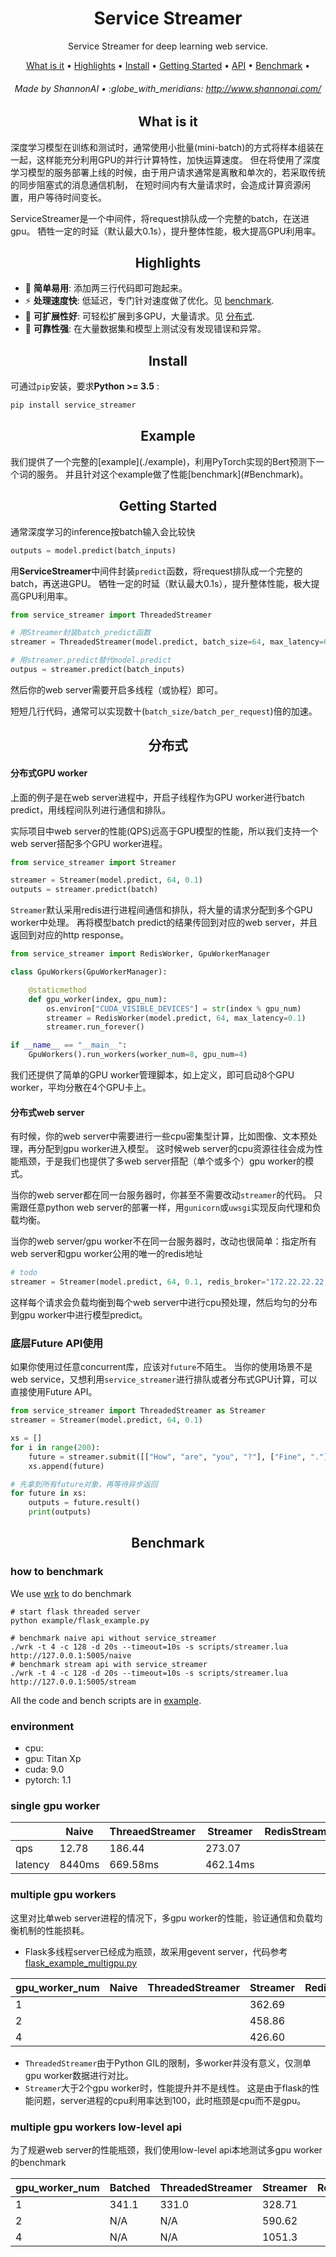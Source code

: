 <h1 align="center">Service Streamer</h1>

<p align="center">Service Streamer for deep learning web service.</p>

<p align="center">
  <a href="#what-is-it">What is it</a> •
  <a href="#highlights">Highlights</a> •
  <a href="#install">Install</a> •
  <a href="#getting-started">Getting Started</a> •
  <a href="#api">API</a> •
  <a href="#benchmark">Benchmark</a> •
  
</p>


<h6 align="center">Made by ShannonAI • :globe_with_meridians: <a href="http://www.shannonai.com/">http://www.shannonai.com/</a></h6>


<h2 align="center">What is it</h2>

深度学习模型在训练和测试时，通常使用小批量(mini-batch)的方式将样本组装在一起，这样能充分利用GPU的并行计算特性，加快运算速度。
但在将使用了深度学习模型的服务部署上线的时候，由于用户请求通常是离散和单次的，若采取传统的同步阻塞式的消息通信机制，
在短时间内有大量请求时，会造成计算资源闲置，用户等待时间变长。

ServiceStreamer是一个中间件，将request排队成一个完整的batch，在送进gpu。 牺牲一定的时延（默认最大0.1s），提升整体性能，极大提高GPU利用率。

<h2 align="center">Highlights</h2>

- :hatching_chick: **简单易用**: 添加两三行代码即可跑起来。
- :zap: **处理速度快**: 低延迟，专门针对速度做了优化。见 [benchmark](#Benchmark).
- :octopus: **可扩展性好**: 可轻松扩展到多GPU，大量请求。见 [分布式](#分布式).
- :gem: **可靠性强**: 在大量数据集和模型上测试没有发现错误和异常。

<h2 align="center">Install</h2>

可通过`pip`安装，要求**Python >= 3.5** :
```bash
pip install service_streamer 
```

<h2 align="center">Example</h2>
我们提供了一个完整的[example](./example)，利用PyTorch实现的Bert预测下一个词的服务。
并且针对这个example做了性能[benchmark](#Benchmark)。

<h2 align="center">Getting Started</h2>
通常深度学习的inference按batch输入会比较快

```python
outputs = model.predict(batch_inputs)
```

用**ServiceStreamer**中间件封装```predict```函数，将request排队成一个完整的batch，再送进GPU。
牺牲一定的时延（默认最大0.1s），提升整体性能，极大提高GPU利用率。

```python
from service_streamer import ThreadedStreamer

# 用Streamer封装batch_predict函数
streamer = ThreadedStreamer(model.predict, batch_size=64, max_latency=0.1)

# 用streamer.predict替代model.predict
outpus = streamer.predict(batch_inputs)
```

然后你的web server需要开启多线程（或协程）即可。

短短几行代码，通常可以实现数十(```batch_size/batch_per_request```)倍的加速。 

<h2 align="center">分布式</h2>

#### 分布式GPU worker

上面的例子是在web server进程中，开启子线程作为GPU worker进行batch predict，用线程间队列进行通信和排队。

实际项目中web server的性能(QPS)远高于GPU模型的性能，所以我们支持一个web server搭配多个GPU worker进程。

```python
from service_streamer import Streamer

streamer = Streamer(model.predict, 64, 0.1)
outputs = streamer.predict(batch)
```
``Streamer``默认采用redis进行进程间通信和排队，将大量的请求分配到多个GPU worker中处理。
再将模型batch predict的结果传回到对应的web server，并且返回到对应的http response。

```python
from service_streamer import RedisWorker, GpuWorkerManager

class GpuWorkers(GpuWorkerManager):

    @staticmethod
    def gpu_worker(index, gpu_num):
        os.environ["CUDA_VISIBLE_DEVICES"] = str(index % gpu_num)
        streamer = RedisWorker(model.predict, 64, max_latency=0.1)
        streamer.run_forever()

if __name__ == "__main__":
    GpuWorkers().run_workers(worker_num=8, gpu_num=4)
```
我们还提供了简单的GPU worker管理脚本，如上定义，即可启动8个GPU worker，平均分散在4个GPU卡上。

#### 分布式web server

有时候，你的web server中需要进行一些cpu密集型计算，比如图像、文本预处理，再分配到gpu worker进入模型。
这时候web server的cpu资源往往会成为性能瓶颈，于是我们也提供了多web server搭配（单个或多个）gpu worker的模式。

当你的web server都在同一台服务器时，你甚至不需要改动``streamer``的代码。
只需跟任意python web server的部署一样，用``gunicorn``或``uwsgi``实现反向代理和负载均衡。

当你的web server/gpu worker不在同一台服务器时，改动也很简单：指定所有web server和gpu worker公用的唯一的redis地址

```python
# todo
streamer = Streamer(model.predict, 64, 0.1, redis_broker="172.22.22.22:6379")
```

这样每个请求会负载均衡到每个web server中进行cpu预处理，然后均匀的分布到gpu worker中进行模型predict。

### 底层Future API使用
如果你使用过任意concurrent库，应该对`future`不陌生。
当你的使用场景不是web service，又想利用``service_streamer``进行排队或者分布式GPU计算，可以直接使用Future API。
```python
from service_streamer import ThreadedStreamer as Streamer
streamer = Streamer(model.predict, 64, 0.1)

xs = []
for i in range(200):
    future = streamer.submit([["How", "are", "you", "?"], ["Fine", "."], ["Thank", "you", "."]])
    xs.append(future)

# 先拿到所有future对象，再等待异步返回
for future in xs:
    outputs = future.result()
    print(outputs)
```

<h2 align="center">Benchmark</h2>

### how to benchmark

We use [wrk](https://github.com/wg/wrk) to do benchmark

```shell
# start flask threaded server
python example/flask_example.py

# benchmark naive api without service_streamer
./wrk -t 4 -c 128 -d 20s --timeout=10s -s scripts/streamer.lua http://127.0.0.1:5005/naive
# benchmark stream api with service_streamer
./wrk -t 4 -c 128 -d 20s --timeout=10s -s scripts/streamer.lua http://127.0.0.1:5005/stream
```

All the code and bench scripts are in [example](./example).

### environment

*   cpu: 
*   gpu: Titan Xp
*   cuda: 9.0
*   pytorch: 1.1   

### single gpu worker

| |Naive|ThreaedStreamer|Streamer|RedisStreamer
|-|-|-|-|-|
| qps | 12.78 | 186.44 | 273.07 | |
| latency  | 8440ms | 669.58ms | 462.14ms |  | |

### multiple gpu workers

这里对比单web server进程的情况下，多gpu worker的性能，验证通信和负载均衡机制的性能损耗。
*   Flask多线程server已经成为瓶颈，故采用gevent server，代码参考[flask_example_multigpu.py](example/flask_example_multigpu.py)

| gpu_worker_num | Naive | ThreadedStreamer |Streamer|RedisStreamer
|-|-|-|-|-|
|1|||362.69||
|2|||458.86||
|4|||426.60||

*   ```ThreadedStreamer```由于Python GIL的限制，多worker并没有意义，仅测单gpu worker数据进行对比。
*   ```Streamer```大于2个gpu worker时，性能提升并不是线性。
这是由于flask的性能问题，server进程的cpu利用率达到100，此时瓶颈是cpu而不是gpu。

### multiple gpu workers low-level api

为了规避web server的性能瓶颈，我们使用low-level api本地测试多gpu worker的benchmark

| gpu_worker_num | Batched | ThreadedStreamer |Streamer|RedisStreamer
|-|-|-|-|-|
|1|341.1|331.0|328.71||
|2|N/A|N/A|590.62||
|4|N/A|N/A|1051.3||